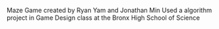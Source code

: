 Maze Game created by Ryan Yam and Jonathan Min
Used a algorithm project in Game Design class at the Bronx High School of Science
